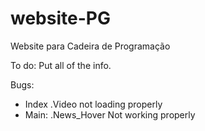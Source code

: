 # website-PG

Website para Cadeira de Programação

To do:
  Put all of the info.

Bugs:
 - Index 
   .Video not loading properly 
 - Main:
   .News_Hover Not working properly
